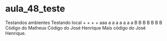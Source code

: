 # aula_48_teste
Testandos ambientes
Testando local
+
+
+
+
aaa
a
a
a
a
a
a
a
B
B
B
B
B
B
B
Código do Matheus
Código do José Henrique
Mais código do José Henrique.
